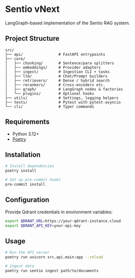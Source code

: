 # Sentio vNext

LangGraph-based implementation of the Sentio RAG system.

## Project Structure

```
src/
├── api/                # FastAPI entrypoints
├── core/
│   ├── chunking/       # Sentence/para splitters
│   ├── embeddings/     # Provider adapters
│   ├── ingest/         # Ingestion CLI + tasks
│   ├── llm/            # Chat/Prompt builders
│   ├── retrievers/     # Dense / hybrid search
│   ├── rerankers/      # Cross-encoders etc.
│   ├── graph/          # LangGraph nodes & factories
│   └── plugins/        # Optional hooks
├── utils/              # Settings, logging helpers
├── tests/              # Pytest with pytest-asyncio
└── cli/                # Typer commands
```

## Requirements

- Python 3.12+
- [Poetry](https://python-poetry.org/docs/#installation)

## Installation

```bash
# Install dependencies
poetry install

# Set up pre-commit hooks
pre-commit install
```

## Configuration

Provide Qdrant credentials in environment variables:
```bash
export QDRANT_URL=https://your-qdrant-instance.cloud
export QDRANT_API_KEY=your-api-key
```

## Usage

```bash
# Run the API server
poetry run uvicorn src.api.main:app --reload

# Ingest data
poetry run sentio ingest path/to/documents
``` 